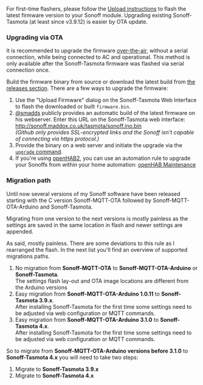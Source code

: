 For first-time flashers, please follow the [Upload instructions](https://github.com/arendst/Sonoff-Tasmota/wiki/Upload) to flash the latest firmware version to your Sonoff module. Upgrading existing Sonoff-Tasmota (at least since v3.9.12) is easier by OTA update.

### Upgrading via OTA

It is recommended to upgrade the firmware [over-the-air](https://en.wikipedia.org/wiki/Over-the-air_programming), without a serial connection, while being connected to AC and operational.
This method is only available after the Sonoff-Tasmota firmware was flashed via serial connection once.

Build the firmware binary from source or download the latest build from [the releases section](https://github.com/arendst/Sonoff-Tasmota/releases). There are a few ways to upgrade the firmware:

1. Use the "Upload Firmware" dialog on the Sonoff-Tasmota Web Interface to flash the downloaded or built `firmware.bin`.
2. [@smadds](https://github.com/arendst/Sonoff-Tasmota/issues/19) publicly provides an automatic build of the latest firmware on his webserver. Enter this URL on the Sonoff-Tasmota web interface: http://sonoff.maddox.co.uk/tasmota/sonoff.ino.bin <br>*(Github only provides SSL-encrypted links and the Sonoff isn't capable of connecting via https protocol.)*
3. Provide the binary on a web server and initiate the upgrade via the [`upgrade` command](https://github.com/arendst/Sonoff-Tasmota/wiki/Commands#management).
4. If you're using [openHAB2](http://www.openhab.org/), you can use an automation rule to upgrade your Sonoffs from within your home automation: [openHAB Maintenance](https://github.com/arendst/Sonoff-Tasmota/wiki/openHAB#maintenance-actions)

### Migration path

Until now several versions of my Sonoff software have been released starting with the C version Sonoff-MQTT-OTA followed by Sonoff-MQTT-OTA-Arduino and Sonoff-Tasmota.

Migrating from one version to the next versions is mostly painless as the settings are saved in the same location in flash and newer settings are appended.

As said, mostly painless. There are some deviations to this rule as I rearranged the flash. In the next list you'll find an overview of supported migrations paths.

1. No migration from **Sonoff-MQTT-OTA** to **Sonoff-MQTT-OTA-Arduino** or **Sonoff-Tasmota**.<br/>The settings flash lay-out and OTA image locations are different from the Arduino versions
2. Easy migration from **Sonoff-MQTT-OTA-Arduino 1.0.11** to **Sonoff-Tasmota 3.9.x**.<br/>After installing Sonoff-Tasmota for the first time some settings need to be adjusted via web configuration or MQTT commands.
3. Easy migration from **Sonoff-MQTT-OTA-Arduino 3.1.0** to **Sonoff-Tasmota 4.x**.<br/>After installing Sonoff-Tasmota for the first time some settings need to be adjusted via web configuration or MQTT commands.

So to migrate from **Sonoff-MQTT-OTA-Arduino versions before 3.1.0** to **Sonoff-Tasmota 4.x** you will need to take two steps:

1. Migrate to **Sonoff-Tasmota 3.9.x**
2. Migrate to **Sonoff-Tasmota 4.x**